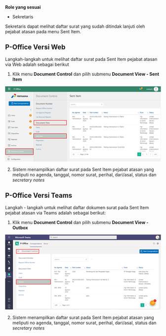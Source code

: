 **Role yang sesuai**

- Sekretaris

Sekretaris dapat melihat daftar surat yang sudah ditindak lanjuti oleh pejabat atasan pada menu Sent Item.

## **P-Office Versi Web**

Langkah-langkah untuk melihat daftar surat pada Sent Item pejabat atasan via Web adalah sebagai berikut

1. Klik menu **Document Control** dan pilih submenu **Document View - Sent Item**

![gambar](DocumentControl/DC_Web/MM03.png)

2. Sistem menampilkan daftar surat pada Sent Item pejabat atasan yang meliputi no agenda, tanggal, nomor surat, perihal, dari/asal, status dan _secretary notes_


## **P-Office Versi Teams**

Langkah - langkah untuk melihat daftar dokumen surat pada Sent Item pejabat atasan via Teams adalah sebagai berikut:

1. Klik menu **Document Control** dan pilih submenu **Document View - Outbox**

![gambar](DocumentControl/DC_Teams/DC03.png)

2. Sistem menampilkan daftar surat pada Sent Item pejabat atasan yang meliputi no agenda, tanggal, nomor surat, perihal, dari/asal, status dan _secretary notes_